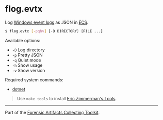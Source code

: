 # flog.evtx
Log [Windows event logs](https://forensics.wiki/windows_event_log_%28evt%29/) as JSON in [ECS](https://www.elastic.co/guide/en/ecs/current/index.html).

```sh
$ flog.evtx [-pqhv] [-D DIRECTORY] [FILE ...]
```

Available options:

- `-D` Log directory
- `-p` Pretty JSON
- `-q` Quiet mode
- `-h` Show usage
- `-v` Show version

Required system commands:

- [dotnet](https://dotnet.microsoft.com/en-us/download/dotnet/6.0)

> Use `make tools` to install [Eric Zimmerman's Tools](https://ericzimmerman.github.io/#!index.md).

---
Part of the [Forensic Artifacts Collecting Toolkit](../README.md).